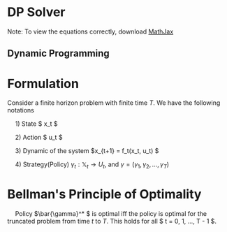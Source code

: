 # DP Solver

Note: To view the equations correctly, download [MathJax](https://chrome.google.com/webstore/detail/mathjax-plugin-for-github/ioemnmodlmafdkllaclgeombjnmnbima?hl=en)

## Dynamic Programming
# Formulation
Consider a finite horizon problem with finite time $T$. We have the following notations

&emsp; 1) State $ x_t $

&emsp; 2) Action $ u_t $

&emsp; 3) Dynamic of the system $x_{t+1} = f_t(x_t, u_t) $

&emsp; 4) Strategy(Policy) $\gamma_t : \mathbb{X}_t \to U_t$, and $\gamma = (\gamma_1, \gamma_2, ..., \gamma_T)$

# Bellman's Principle of Optimality

&emsp; Policy $\bar{\gamma}^* $ is optimal iff the policy is optimal for the truncated problem from time $t$ to $T$. This holds for all $ t = 0, 1, ..., T - 1 $.
